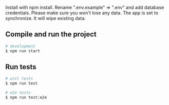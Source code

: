 Install with npm install.
Rename ".env.example" => ".env" and add database credentials.
Please make sure you won't lose any data. The app is set to synchronize. It will wipe existing data.

## Compile and run the project

```bash
# development
$ npm run start
```

## Run tests

```bash
# unit tests
$ npm run test

# e2e tests
$ npm run test:e2e
```
